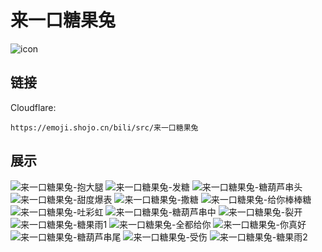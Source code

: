 # 来一口糖果兔
![icon](https://emoji.shojo.cn/bili/src/来一口糖果兔/icon.png)
## 链接
Cloudflare:
```
https://emoji.shojo.cn/bili/src/来一口糖果兔
```
## 展示
![来一口糖果兔-抱大腿](https://emoji.shojo.cn/bili/src/来一口糖果兔/来一口糖果兔-抱大腿.png)
![来一口糖果兔-发糖](https://emoji.shojo.cn/bili/src/来一口糖果兔/来一口糖果兔-发糖.png)
![来一口糖果兔-糖葫芦串头](https://emoji.shojo.cn/bili/src/来一口糖果兔/来一口糖果兔-糖葫芦串头.png)
![来一口糖果兔-甜度爆表](https://emoji.shojo.cn/bili/src/来一口糖果兔/来一口糖果兔-甜度爆表.png)
![来一口糖果兔-撒糖](https://emoji.shojo.cn/bili/src/来一口糖果兔/来一口糖果兔-撒糖.png)
![来一口糖果兔-给你棒棒糖](https://emoji.shojo.cn/bili/src/来一口糖果兔/来一口糖果兔-给你棒棒糖.png)
![来一口糖果兔-吐彩虹](https://emoji.shojo.cn/bili/src/来一口糖果兔/来一口糖果兔-吐彩虹.png)
![来一口糖果兔-糖葫芦串中](https://emoji.shojo.cn/bili/src/来一口糖果兔/来一口糖果兔-糖葫芦串中.png)
![来一口糖果兔-裂开](https://emoji.shojo.cn/bili/src/来一口糖果兔/来一口糖果兔-裂开.png)
![来一口糖果兔-糖果雨1](https://emoji.shojo.cn/bili/src/来一口糖果兔/来一口糖果兔-糖果雨1.png)
![来一口糖果兔-全都给你](https://emoji.shojo.cn/bili/src/来一口糖果兔/来一口糖果兔-全都给你.png)
![来一口糖果兔-你真好](https://emoji.shojo.cn/bili/src/来一口糖果兔/来一口糖果兔-你真好.png)
![来一口糖果兔-糖葫芦串尾](https://emoji.shojo.cn/bili/src/来一口糖果兔/来一口糖果兔-糖葫芦串尾.png)
![来一口糖果兔-受伤](https://emoji.shojo.cn/bili/src/来一口糖果兔/来一口糖果兔-受伤.png)
![来一口糖果兔-糖果雨2](https://emoji.shojo.cn/bili/src/来一口糖果兔/来一口糖果兔-糖果雨2.png)
